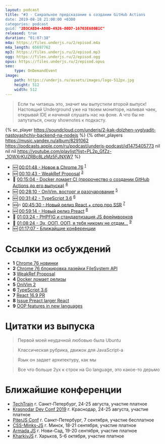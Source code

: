 ```yaml
---
layout: podcast
title: "#3 - Сакральное предсказание о создании GitHub Actions
date: 2019-08-18 21:00:00 +0300
categories: podcast
guid: "2D3CAED4-A80D-4926-80D7-16703E680B1C"
released: true
duration: "01:07:38"
m4a: https://files.underjs.ru/2/episod.m4a
m4a_length: 65697762
mp3: https://files.underjs.ru/2/episod.mp3
ogg: https://files.underjs.ru/2/episod.ogg
opus: https://files.underjs.ru/2/episod.opus
seo:
    type: OnDemandEvent
image:
    path: https://underjs.ru/assets/images/logo-512px.jpg
    height: 512
    width: 512
---
```


> Если ты читаешь это, значит мы выпустили второй выпуск! Настоящий Underground уже на твоем мониторе, наливая чаек, открывай IDE и начинай слушать нас на фоне. А что бы не запутаться, снизу shownotes к подкасту.

{% sc_player https://soundcloud.com/underjs/2-kak-dolzhen-vyglyadit-nastoyashchiy-backend-na-nodejs %}
{% other_players https://music.yandex.ru/album/8291062 https://podcasts.apple.com/ru/podcast/underjs-podcast/id1475405773 nil nil nil https://youtube.com/playlist?list=PL2p_GfZz-_1OWXrKUZRBc8LzMz5FJNXW7 %}

- 🆕   [00:01:48 - Новое в Chrome 76](#) <sup>[1](#note1)</sup>
- 🆕   [00:10:43 - WeakRef Proposal](#) <sup>[3](#note3)</sup>
- 🤔   [00:15:04 - Docker ломает CI (пророчество о создании GitHub Actions до его выпуска)](#) <sup>[4](#note4)</sup>
- 🆕   [00:28:10 - OniVim. восторг и разочарование](#) <sup>[5](#note5)</sup>
- 🆕   [00:31:42 - TypeScript 3.6](#) <sup>[6](#note6)</sup>
- 🆕🔥 [00:45:30 - Новый релиз React + спор про SSR](#) <sup>[7](#note7)</sup>
- 🆕   [00:59:14 - Новый релиз Preact](#) <sup>[8](#note8)</sup>
- 🤔   [01:03:24 - PHPFIG и стандартизация JS фреймворков](#)
- 🤔   [01:08:24 - Эх, ООП, ООП, я тебя никому не отдам...](#) <sup>[9](#note9)</sup>
- 🆕   [01:17:07 - Ближайшие конференции](#)

# Ссылки из осбуждений

- <b id="note1">1</b> [Chrome 76 новинки](https://www.opennet.ru/opennews/art.shtml?num=51090)
- <b id="note2">2</b> [Chrome 76 блокировка лазейки FileSystem API](http://www.opennet.ru/opennews/art.shtml?num=51122)
- <b id="note3">3</b> [WeakRef Proposal](https://github.com/tc39/proposal-weakrefs)
- <b id="note4">4</b> [Docker ломает релизы](https://about.gitlab.com/2019/07/31/docker-in-docker-with-docker-19-dot-03/)
- <b id="note5">5</b> [OniVim 2](https://v2.onivim.io/)
- <b id="note6">6</b> [TypeScript 3.6](https://devblogs.microsoft.com/typescript/announcing-typescript-3-6-rc/)
- <b id="note7">7</b> [React 16.9 PR](https://github.com/facebook/react/pull/16254)
- <b id="note8">8</b> [Issue Preact larger React](https://github.com/preactjs/preact/issues/1289)
- <b id="note9">9</b> [OOP features in new languages](https://news.ycombinator.com/item?id=20320752&utm_source=twitter.com&utm_medium=social&utm_campaign=uvlekatelnoe-obsuzhdenie-na-hacker-news&utm_content=31000962)

# Цитатки из выпуска

> Первой моей неудачной любовью была Ubuntu

> Классическая рубрика, движок для JavaScript-a

> Язык он задает архитектуру, как мы

> Все что больше 2ух к строк на Go language, это какое-то дерьмо


# Ближайшие конференции

- [TechTrain](https://techtrain.ru/) г. Санкт-Петербург, 24-25 августа, участие платное
- [Krasnodar Dev Conf 2019](https://krd.dev/events/14) г. Краснодар, 24-25 августа, участие платное
- [PiterJS Conf](https://piterjs.org/) г. Санкт-Петербург, 7 сентября, участие бесплатное
- [CSS-Minks-JS](https://css-minsk-js.by/) г. Минск, 18-21 сентября, участие платное
- [Armada JS](https://www.armada-js.com/) г. Нови-Сад, 19-20 сентября, участие платное
- [KharkivJS](https://kharkivjs.org/) г. Харьков, 5-6 октября, участие платное
